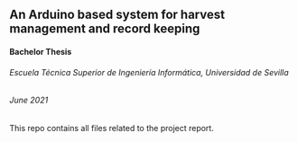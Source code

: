 ## An Arduino based system for harvest management and record keeping
#### Bachelor Thesis
###### Escuela Técnica Superior de Ingeniería Informática, Universidad de Sevilla
###### June 2021

This repo contains all files related to the project report.

